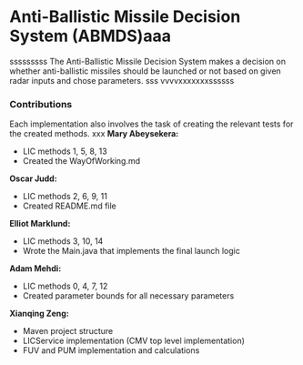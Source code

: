# Anti-Ballistic Missile Decision System (ABMDS)aaa
sssssssss
The Anti-Ballistic Missile Decision System makes a decision on whether anti-ballistic missiles should be launched or not based on given radar inputs and chose parameters.
sss
vvvvxxxxxxxssssss
### Contributions

Each implementation also involves the task of creating the relevant tests for the created methods.
xxx
**Mary Abeysekera:**
- LIC methods 1, 5, 8, 13
- Created the WayOfWorking.md

**Oscar Judd:**
- LIC methods 2, 6, 9, 11
- Created README.md file

**Elliot Marklund:** 
- LIC methods 3, 10, 14
- Wrote the Main.java that implements the final launch logic

**Adam Mehdi:** 
- LIC methods 0, 4, 7, 12
- Created parameter bounds for all necessary parameters

**Xianqing Zeng:** 
- Maven project structure
- LICService implementation (CMV top level implementation)
- FUV and PUM implementation and calculations
